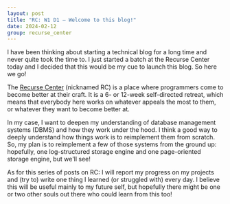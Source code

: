 ```yaml
---
layout: post
title: "RC: W1 D1 — Welcome to this blog!"
date: 2024-02-12
group: recurse_center
---
```


I have been thinking about starting a technical blog for a long time and never quite took the time to.
I just started a batch at the Recurse Center today and I decided that this would be my cue
to launch this blog. So here we go!

The [Recurse Center](https://www.recurse.com/) (nicknamed RC) is a place where
programmers come to become better at their craft.
It is a 6- or 12-week self-directed retreat, which means that everybody here works on whatever appeals the
most to them, or whatever they want to become better at.

In my case, I want to deepen my understanding of database management systems (DBMS) and how they work under the hood.
I think a good way to deeply understand how things work is to reimplement them from scratch.
So, my plan is to reimplement a few of those systems from the ground up: hopefully, one log-structured storage engine
and one page-oriented storage engine, but we'll see!

As for this series of posts on RC: I will report my progress on my projects and (try to) write one thing I learned (or
struggled with) every day.
I believe this will be useful mainly to my future self, but hopefully there might be one or two other souls out there
who could learn from this too!
